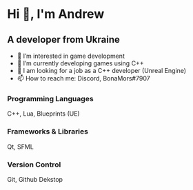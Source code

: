 # Hi 👋, I'm Andrew
## A developer from Ukraine

- 👀 I’m interested in game development
- 🔭 I’m currently developing games using C++
- 👯 I am looking for a job as a C++ developer (Unreal Engine)
- 📫 How to reach me: Discord, BonaMors#7907

### Programming Languages
C++, Lua, Blueprints (UE)

### Frameworks & Libraries
Qt, SFML

### Version Control
Git, Github Dekstop

<!---
BONAM0RS/BONAM0RS is a ✨ special ✨ repository because its `README.md` (this file) appears on your GitHub profile.
You can click the Preview link to take a look at your changes.
--->

